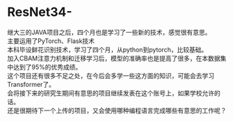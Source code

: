 # ResNet34-
继大三的JAVA项目之后，四个月也是学习了一些新的技术，感觉很有意思。  
主要运用了PyTorch、Flask技术  
本科毕设鲜花识别技术，学习了四个月，从python到pytorch，比较基础。  
加入CBAM注意力机制和迁移学习后，模型的准确率也是提高了很多，在本数据集中达到了95%的优秀成绩。  
这个项目还有很多不足之处，在今后会多学一些这方面的知识，可能会去学习Transformer了。  
会将接下来的研究生期间有意思的项目继续发表在这个账号上，如果学校允许的话。  
还是很期待下一个上传的项目，又会使用哪种编程语言完成哪些有意思的工作呢？  
